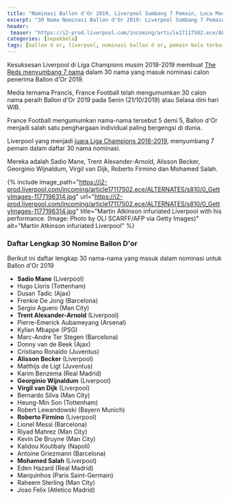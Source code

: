 ```yaml
---
title: "Nominasi Ballon d'Or 2019, Liverpool Sumbang 7 Pemain, Luca Modric Terlupakan"
excerpt: "30 Nama Nominasi Ballon d'Or 2019: Liverpool Sumbang 7 Pemain, Manchester City 5 Pemain, Barcelona 4 Pemain. Modric dan Neymar Terlupakan."
header:
 teaser: "https://i2-prod.liverpool.com/incoming/article17117502.ece/ALTERNATES/s810/0_GettyImages-1177196314.jpg"
categories: [sepakbola]
tags: [ballon d or, liverpool, nominasi ballon d or, pemain bola terbaik di dunia]
---
```

Kesuksesan Liverpool di Liga Champions musim 2018-2019 membuat [The Reds menyumbang 7 nama](liverpool-sumbang-7-pemain-nominasi-ballon-d-or-2019) dalam 30 nama yang masuk nominasi calon penerima Ballon d'Or 2019.

Media ternama Prancis, France Football telah mengumumkan 30 calon nama peraih Ballon d'Or 2019 pada Senin (21/10/2019) atau Selasa dini hari WIB.

France Football mengumumkan nama-nama tersebut 5 demi 5, Ballon d'Or menjadi salah satu penghargaan individual paling bergengsi di dunia.

Liverpool yang menjadi [juara Liga Champions 2018-2019](/sepakbola/tradisi-lama-liverpool-kembali-setelah-berhasil-juara-liga-champions/), menyumbang 7 pemain dalam daftar 30 nama nominasi.

Mereka adalah Sadio Mane, Trent Alexander-Arnold, Alisson Becker, Georginio Wijnaldum, Virgil van Dijk, Roberto Firmino dan Mohamed Salah.

{% include image_path="https://i2-prod.liverpool.com/incoming/article17117502.ece/ALTERNATES/s810/0_GettyImages-1177196314.jpg" url="https://i2-prod.liverpool.com/incoming/article17117502.ece/ALTERNATES/s810/0_GettyImages-1177196314.jpg" title="Martin Atkinson infuriated Liverpool with his performance. (Image: Photo by OLI SCARFF/AFP via Getty Images)" alt="Martin Atkinson infuriated Liverpool" %}

### Daftar Lengkap 30 Nomine Ballon D'or

Berikut ini daftar lengkap 30 nama-nama yang masuk dalam nominasi untuk Ballon d'Or 2019

- **Sadio Mane** (Liverpool)
- Hugo Lloris (Tottenham)
- Dusan Tadic (Ajax)
- Frenkie De Jong (Barcelona)
- Sergio Aguero (Man City)
- **Trent Alexander-Arnold** (Liverpool)
- Pierre-Emerick Aubameyang (Arsenal)
- Kylian Mbappe (PSG)
- Marc-Andre Ter Stegen (Barcelona)
- Donny van de Beek (Ajax)
- Cristiano Ronaldo (Juventus)
- **Alisson Becker** (Liverpool)
- Matthijs de Ligt (Juventus)
- Karim Benzema (Real Madrid)
- **Georginio Wijnaldum** (Liverpool)
- **Virgil van Dijk** (Liverpool)
- Bernardo Silva (Man City)
- Heung-Min Son (Tottenham)
- Robert Lewandowski (Bayern Munich)
- **Roberto Firmino** (Liverpool)
- Lionel Messi (Barcelona)
- Riyad Mahrez (Man City)
- Kevin De Bruyne (Man City)
- Kalidou Koulibaly (Napoli)
- Antoine Griezmann (Barcelona)
- **Mohamed Salah** (Liverpool)
- Eden Hazard (Real Madrid)
- Marquinhos (Paris Saint-Germain)
- Raheem Sterling (Man City)
- Joao Felix (Atletico Madrid)

